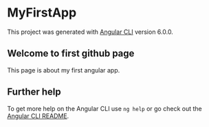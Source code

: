 # MyFirstApp

This project was generated with [Angular CLI](https://github.com/angular/angular-cli) version 6.0.0.

## Welcome to first github page

This page is about my first angular app.

## Further help

To get more help on the Angular CLI use `ng help` or go check out the [Angular CLI README](https://github.com/angular/angular-cli/blob/master/README.md).

